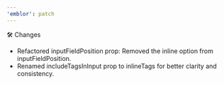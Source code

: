 ```yaml
---
'emblor': patch
---
```


🛠️ Changes

- Refactored inputFieldPosition prop: Removed the inline option from inputFieldPosition.
- Renamed includeTagsInInput prop to inlineTags for better clarity and consistency.

